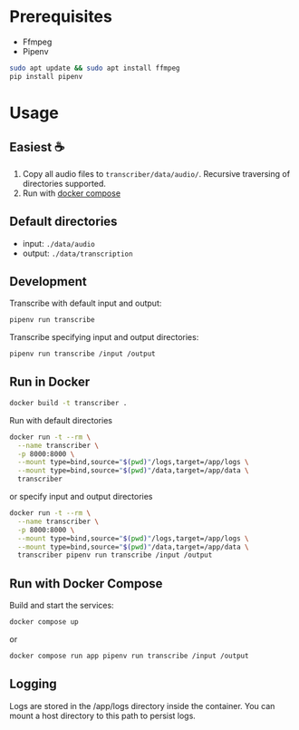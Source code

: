 # Prerequisites
- Ffmpeg
- Pipenv

```sh
sudo apt update && sudo apt install ffmpeg
pip install pipenv
```

# Usage

## Easiest ☕ 

1. Copy all audio files to `transcriber/data/audio/`. Recursive traversing of directories supported.
2. Run with [docker compose](#run-with-docker-compose)

## Default directories
- input: `./data/audio`
- output: `./data/transcription`

## Development 
Transcribe with default input and output:

```sh
pipenv run transcribe
```

Transcribe specifying input and output directories:

```sh
pipenv run transcribe /input /output
```

## Run in Docker
```sh
docker build -t transcriber .
```

Run with default directories
```sh
docker run -t --rm \
  --name transcriber \
  -p 8000:8000 \
  --mount type=bind,source="$(pwd)"/logs,target=/app/logs \
  --mount type=bind,source="$(pwd)"/data,target=/app/data \
  transcriber 
```

or specify input and output directories

```sh
docker run -t --rm \
  --name transcriber \
  -p 8000:8000 \
  --mount type=bind,source="$(pwd)"/logs,target=/app/logs \
  --mount type=bind,source="$(pwd)"/data,target=/app/data \
  transcriber pipenv run transcribe /input /output
```


## Run with Docker Compose
Build and start the services:

```sh
docker compose up
```

or
```sh
docker compose run app pipenv run transcribe /input /output
```


## Logging
Logs are stored in the /app/logs directory inside the container. You can mount a host directory to this path to persist logs.